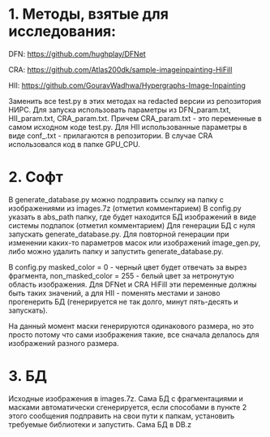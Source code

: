 # 1. Методы, взятые для исследования:

DFN: https://github.com/hughplay/DFNet

CRA: https://github.com/Atlas200dk/sample-imageinpainting-HiFill

HII: https://github.com/GouravWadhwa/Hypergraphs-Image-Inpainting

Заменить все test.py в этих методах на redacted версии из репозитория НИРС. Для запуска использовать параметры из DFN_param.txt, HII_param.txt, CRA_param.txt. Причем CRA_param.txt - это переменные в самом исходном коде test.py. Для HII использованные параметры в виде conf_<name>.txt - прилагаются в репозитории. В случае CRA использовался код в папке GPU_CPU.

# 2. Софт
В generate_database.py можно подправить ссылку на папку с изображениями из images.7z (отметил комментарием) 
В config.py указать в abs_path папку, где будет находится БД изображений в виде системы подпапок (отметил комментарием)
Для генерации БД с нуля запускать generate_database.py. 
Для повторной генерации при изменении каких-то параметров масок или изображений image_gen.py, 
либо можно удалить папку и запустить generate_database.py.

В config.py masked_color = 0 - черный цвет будет отвечать за вырез фрагмента, non_masked_color = 255 - белый цвет за нетронутую область изображения. 
Для DFNet и CRA HiFill эти переменные должны быть таких значений, а для HII - поменять местами и заново прогенерить БД 
(генерируется не так долго, минут пять-десять и запускать). 

На данный момент маски генерируются одинакового размера, но это просто потому что сами изображения такие, все сначала делалось для изображений разного размера.


# 3. БД

Исходные изображения в images.7z. Сама БД с фрагментациями и масками автоматически сгенерируется, 
если способами в пункте 2 этого сообщения подправить на свои пути к папкам, установить требуемые библиотеки и запустить. Сама БД в DB.z
